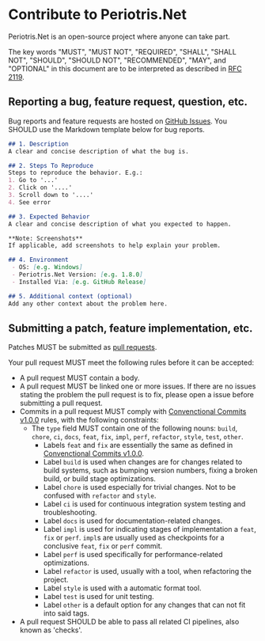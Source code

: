# Contribute to Periotris.Net

Periotris.Net is an open-source project where anyone can take part.

The key words "MUST", "MUST NOT", "REQUIRED", "SHALL", "SHALL NOT", "SHOULD", "SHOULD NOT", "RECOMMENDED", "MAY", and "OPTIONAL" in this document are to be interpreted as described in [RFC 2119](https://www.ietf.org/rfc/rfc2119.txt).

## Reporting a bug, feature request, question, etc.

Bug reports and feature requests are hosted on [GitHub Issues](https://github.com/CSharperMantle/Periotris.Net/issues). You SHOULD use the Markdown template below for bug reports.

```markdown
## 1. Description
A clear and concise description of what the bug is.

## 2. Steps To Reproduce
Steps to reproduce the behavior. E.g.:
1. Go to '...'
2. Click on '....'
3. Scroll down to '....'
4. See error

## 3. Expected Behavior
A clear and concise description of what you expected to happen.

**Note: Screenshots**
If applicable, add screenshots to help explain your problem.

## 4. Environment
 - OS: [e.g. Windows]
 - Periotris.Net Version: [e.g. 1.8.0]
 - Installed Via: [e.g. GitHub Release]

## 5. Additional context (optional)
Add any other context about the problem here.
```

## Submitting a patch, feature implementation, etc.

Patches MUST be submitted as [pull requests](https://github.com/CSharperMantle/Periotris.Net/pulls).

Your pull request MUST meet the following rules before it can be accepted:

* A pull request MUST contain a body.
* A pull request MUST be linked one or more issues. If there are no issues stating the problem the pull request is to fix, please open a issue before submitting a pull request.
* Commits in a pull request MUST comply with [Convenctional Commits v1.0.0](https://www.conventionalcommits.org/en/v1.0.0/) rules, with the following constraints:
    * The `type` field MUST contain one of the following nouns: `build`, `chore`, `ci`, `docs`, `feat`, `fix`, `impl`, `perf`, `refactor`, `style`, `test`, `other`.
        * Labels `feat` and `fix` are essentially the same as defined in [Convenctional Commits v1.0.0](https://www.conventionalcommits.org/en/v1.0.0/).
        * Label `build` is used when changes are for changes related to build systems, such as bumping version numbers, fixing a broken build, or build stage optimizations.
        * Label `chore` is used especially for trivial changes. Not to be confused with `refactor` and `style`.
        * Label `ci` is used for continuous integration system testing and troubleshooting.
        * Label `docs` is used for documentation-related changes.
        * Label `impl` is used for indicating stages of implementation a `feat`, `fix` or `perf`. `impl`s are usually used as checkpoints for a conclusive `feat`, `fix` or `perf` commit.
        * Label `perf` is used specifically for performance-related optimizations.
        * Label `refactor` is used, usually with a tool, when refactoring the project.
        * Label `style` is used with a automatic format tool.
        * Label `test` is used for unit testing.
        * Label `other` is a default option for any changes that can not fit into said tags.
* A pull request SHOULD be able to pass all related CI pipelines, also known as 'checks'.
